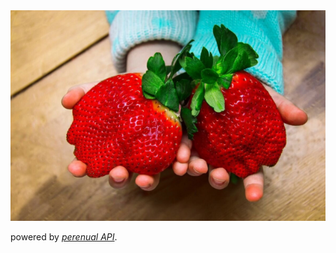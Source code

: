 <img src="greener_thumb_reactVersion\src\assets\img\gaintStrawberries.png"/>

powered by <a href="https://perenual.com/docs/api"><i>perenual API</i></a>. 

